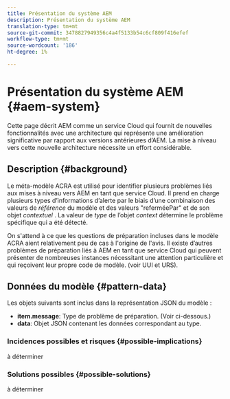 ```yaml
---
title: Présentation du système AEM
description: Présentation du système AEM
translation-type: tm+mt
source-git-commit: 3478827949356c4a4f5133b54c6cf809f416efef
workflow-type: tm+mt
source-wordcount: '186'
ht-degree: 1%

---
```



# Présentation du système AEM {#aem-system}

Cette page décrit AEM comme un service Cloud qui fournit de nouvelles fonctionnalités avec une architecture qui représente une amélioration significative par rapport aux versions antérieures d’AEM. La mise à niveau vers cette nouvelle architecture nécessite un effort considérable.

## Description {#background}

Le méta-modèle ACRA est utilisé pour identifier plusieurs problèmes liés aux mises à niveau vers AEM en tant que service Cloud. Il prend en charge plusieurs types d’informations d’alerte par le biais d’une combinaison des valeurs de *référence* du modèle et des valeurs &quot;referméePar&quot; et de son objet *contextuel* . La valeur de *type* de l’objet *context* détermine le problème spécifique qui a été détecté.

On s&#39;attend à ce que les questions de préparation incluses dans le modèle ACRA aient relativement peu de cas à l&#39;origine de l&#39;avis. Il existe d’autres problèmes de préparation liés à AEM en tant que service Cloud qui peuvent présenter de nombreuses instances nécessitant une attention particulière et qui reçoivent leur propre code de modèle. (voir UUI et URS).

## Données du modèle {#pattern-data}

Les objets suivants sont inclus dans la représentation JSON du modèle :

* **item.message**: Type de problème de préparation. (Voir ci-dessous.)
* **data**: Objet JSON contenant les données correspondant au type.

### Incidences possibles et risques {#possible-implications}

à déterminer

### Solutions possibles  {#possible-solutions}

à déterminer
